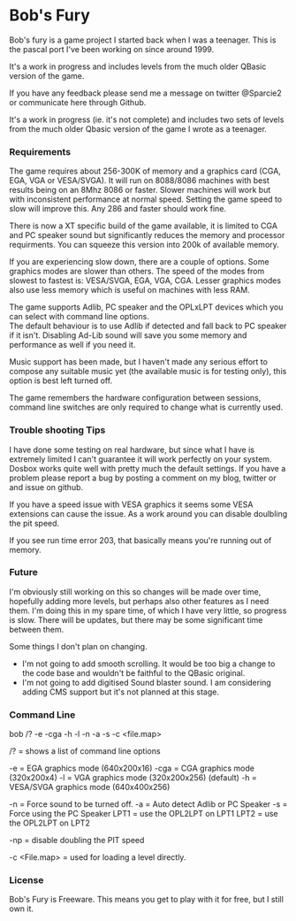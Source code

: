 
# Bob's Fury

Bob's fury is a game project I started back when I was a teenager. This is the pascal port I've been
working on since around 1999.

It's a work in progress and includes levels from the much older QBasic version of the game.

If you have any feedback please send me a message on twitter @Sparcie2
or communicate here through Github.

It's a work in progress (ie. it's not complete) and includes two sets of levels from the much older
Qbasic version of the game I wrote as a teenager.

### Requirements

The game requires about 256-300K of memory and a graphics card (CGA, EGA, VGA or VESA/SVGA).
It will run on 8088/8086 machines with best results being on an 8Mhz 8086 or faster. Slower machines
will work but with inconsistent performance at normal speed. Setting the game speed to slow will
improve this. Any 286 and faster should work fine.

There is now a XT specific build of the game available, it is limited to CGA and PC speaker sound but
significantly reduces the memory and processor requirments. You can squeeze this version into 200k of
available memory.

If you are experiencing slow down, there are a couple of options.
Some graphics modes are slower than others. The speed of the modes from slowest to fastest is: VESA/SVGA, EGA, VGA, CGA.
Lesser graphics modes also use less memory which is useful on machines with less RAM.

The game supports Adlib, PC speaker and the OPLxLPT devices which you can select with command line options.  
The default behaviour is to use Adlib if detected and fall back to PC speaker if it isn't. Disabling Ad-Lib
sound will save you some memory and performance as well if you need it.

Music support has been made, but I haven't made any serious effort to compose any suitable music yet
(the available music is for testing only), this option is best left turned off.

The game remembers the hardware configuration between sessions, command line switches are only required to change
what is currently used.

### Trouble shooting Tips

I have done some testing on real hardware, but since what I have is extremely limited I can't guarantee
it will work perfectly on your system. Dosbox works quite well with pretty much the default settings. If you
have a problem please report a bug by posting a comment on my blog, twitter or and issue on github.

If you have a speed issue with VESA graphics it seems some VESA extensions can cause the issue. As a work
around you can disable doulbling the pit speed.

If you see run time error 203, that basically means you're running out of memory.

### Future

I'm obviously still working on this so changes will be made over time, hopefully adding more levels, but
perhaps also other features as I need them. I'm doing this in my spare time, of which I have very little,
so progress is slow. There will be updates, but there may be some significant time between them.

Some things I don't plan on changing.
 - I'm not going to add smooth scrolling. It would be too big a change to the code base and wouldn't be
      faithful to the QBasic original. 
 - I'm not going to add digitised Sound blaster sound. I am considering adding CMS support but it's not planned
      at this stage.

### Command Line

   bob /? -e -cga -h -l -n -a -s -c <file.map>
   
   /? = shows a list of command line options
   
   -e   = EGA graphics mode (640x200x16)
   -cga = CGA graphics mode (320x200x4)
   -l   = VGA graphics mode (320x200x256) (default)
   -h   = VESA/SVGA graphics mode (640x400x256)
   
   -n   = Force sound to be turned off.
   -a   = Auto detect Adlib or PC Speaker
   -s   = Force using the PC Speaker
   LPT1 = use the OPL2LPT on LPT1
   LPT2 = use the OPL2LPT on LPT2
   
   -np  = disable doubling the PIT speed
   
   -c <File.map> = used for loading a level directly.

### License

Bob's Fury is Freeware. This means you get to play with it for free, but I still own it.
